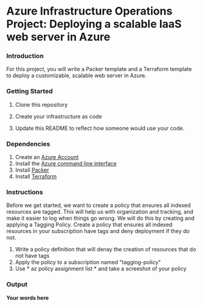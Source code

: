 # Azure Infrastructure Operations Project: Deploying a scalable IaaS web server in Azure

### Introduction
For this project, you will write a Packer template and a Terraform template to deploy a customizable, scalable web server in Azure.

### Getting Started
1. Clone this repository

2. Create your infrastructure as code

3. Update this README to reflect how someone would use your code.

### Dependencies
1. Create an [Azure Account](https://portal.azure.com) 
2. Install the [Azure command line interface](https://docs.microsoft.com/en-us/cli/azure/install-azure-cli?view=azure-cli-latest)
3. Install [Packer](https://www.packer.io/downloads)
4. Install [Terraform](https://www.terraform.io/downloads.html)

### Instructions
Before we get started, we want to create a policy that ensures all indexed resources are tagged. This will help us with organization and tracking, and make it easier to log when things go wrong. We will do this by creating and applying a Tagging Policy. Create a policy that ensures all indexed resources in your subscription have tags and deny deployment if they do not.

1. Write a policy definition that will denay the creation of resources that do not have tags
2. Apply the policy to a subscription named "tagging-policy"
3. Use * az policy assignment list * and take a screeshot of your policy

### Output
**Your words here**

